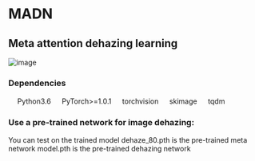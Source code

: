 # MADN
## Meta attention dehazing learning
![image](https://github.com/TongyJia/MADN/blob/main/dehazed_net.png)
### Dependencies 
   　 Python3.6
   　 PyTorch>=1.0.1
   　 torchvision
   　 skimage
   　 tqdm
   
   
### Use a pre-trained network for image dehazing:
You can test on the trained model
 dehaze_80.pth is the pre-trained meta network
 model.pth is the pre-trained dehazing network
 
  



